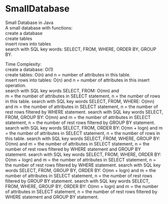 # SmallDatabase
Small Database in Java  
A small database with functions:  
  create a database  
  create tables  
  insert rows into tables  
  search with SQL key words: SELECT, FROM, WHERE, ORDER BY, GROUP BY.  
  
Time Complexity:  
  create a database: O(1)  
  create tables: O(n) and n = number of attributes in this table.  
  insert rows into tables: O(n) and n = number of attributes in this insert operation.  
  search with SQL key words SELECT, FROM: O(mn) and  
                                          m = the number of attributes in SELECT statement, 
                                          n = the number of rows in this table.
  search with SQL key words SELECT, FROM, WHERE: O(mn) and 
                                          m = the number of attributes in SELECT statement, 
                                          n = the number of rest rows filtered by WHERE statement.
  search with SQL key words SELECT, FROM, GROUP BY: O(mn) and 
                                          m = the number of attributes in SELECT statement, 
                                          n = the number of rest rows filtered by GROUP BY statement.
  search with SQL key words SELECT, FROM, ORDER BY: O(mn + logn) and 
                                          m = the number of attributes in SELECT statement, 
                                          n = the number of rows in this table.
  search with SQL key words SELECT, FROM, WHERE, GROUP BY: O(mn) and 
                                          m = the number of attributes in SELECT statement, 
                                          n = the number of rest rows filtered by WHERE statement and GROUP BY statement.
  search with SQL key words SELECT, FROM, WHERE, ORDER BY: O(mn + logn) and 
                                          m = the number of attributes in SELECT statement, 
                                          n = the number of rest rows filtered by WHERE statement.
  search with SQL key words SELECT, FROM, GROUP BY, ORDER BY: O(mn + logn) and 
                                          m = the number of attributes in SELECT statement, 
                                          n = the number of rest rows filtered by GROUP BY statement.
  search with SQL key words SELECT, FROM, WHERE, GROUP BY, ORDER BY: O(mn + logn) and 
                                          m = the number of attributes in SELECT statement, 
                                          n = the number of rest rows filtered by WHERE statement and GROUP BY statement.
  
